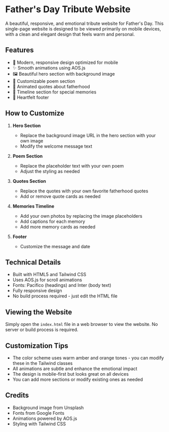 # Father's Day Tribute Website

A beautiful, responsive, and emotional tribute website for Father's Day. This single-page website is designed to be viewed primarily on mobile devices, with a clean and elegant design that feels warm and personal.

## Features

- 🎨 Modern, responsive design optimized for mobile
- ✨ Smooth animations using AOS.js
- 🖼️ Beautiful hero section with background image
- 📝 Customizable poem section
- 💭 Animated quotes about fatherhood
- 📸 Timeline section for special memories
- 💝 Heartfelt footer

## How to Customize

1. **Hero Section**
   - Replace the background image URL in the hero section with your own image
   - Modify the welcome message text

2. **Poem Section**
   - Replace the placeholder text with your own poem
   - Adjust the styling as needed

3. **Quotes Section**
   - Replace the quotes with your own favorite fatherhood quotes
   - Add or remove quote cards as needed

4. **Memories Timeline**
   - Add your own photos by replacing the image placeholders
   - Add captions for each memory
   - Add more memory cards as needed

5. **Footer**
   - Customize the message and date

## Technical Details

- Built with HTML5 and Tailwind CSS
- Uses AOS.js for scroll animations
- Fonts: Pacifico (headings) and Inter (body text)
- Fully responsive design
- No build process required - just edit the HTML file

## Viewing the Website

Simply open the `index.html` file in a web browser to view the website. No server or build process is required.

## Customization Tips

- The color scheme uses warm amber and orange tones - you can modify these in the Tailwind classes
- All animations are subtle and enhance the emotional impact
- The design is mobile-first but looks great on all devices
- You can add more sections or modify existing ones as needed

## Credits

- Background image from Unsplash
- Fonts from Google Fonts
- Animations powered by AOS.js
- Styling with Tailwind CSS 